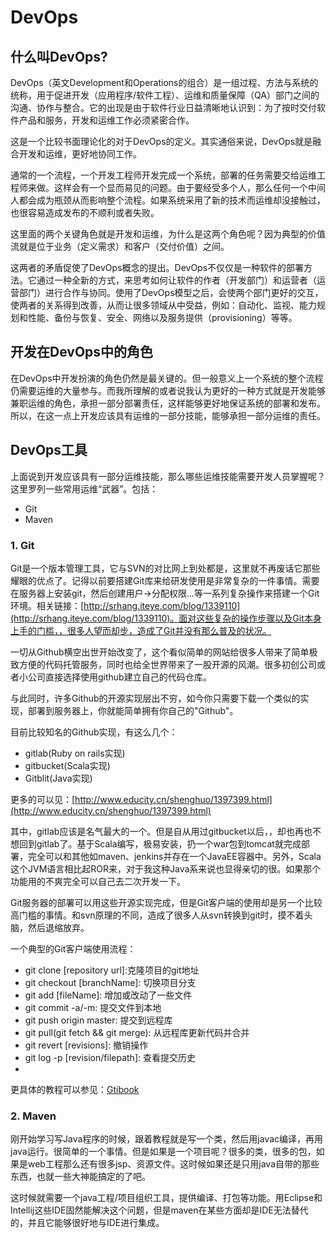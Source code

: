 # DevOps

## 什么叫DevOps?

DevOps（英文Development和Operations的组合）是一组过程、方法与系统的统称，用于促进开发（应用程序/软件工程）、运维和质量保障（QA）部门之间的沟通、协作与整合。它的出现是由于软件行业日益清晰地认识到：为了按时交付软件产品和服务，开发和运维工作必须紧密合作。

这是一个比较书面理论化的对于DevOps的定义。其实通俗来说，DevOps就是融合开发和运维，更好地协同工作。

通常的一个流程，一个开发工程师开发完成一个系统，部署的任务需要交给运维工程师来做。这样会有一个显而易见的问题。由于要经受多个人，那么任何一个中间人都会成为瓶颈从而影响整个流程。如果系统采用了新的技术而运维却没接触过，也很容易造成发布的不顺利或者失败。

这里面的两个关键角色就是开发和运维，为什么是这两个角色呢？因为典型的价值流就是位于业务（定义需求）和客户（交付价值）之间。

这两者的矛盾促使了DevOps概念的提出。DevOps不仅仅是一种软件的部署方法。它通过一种全新的方式，来思考如何让软件的作者（开发部门）和运营者（运营部门）进行合作与协同。使用了DevOps模型之后，会使两个部门更好的交互，使两者的关系得到改善，从而让很多领域从中受益，例如：自动化、监视、能力规划和性能、备份与恢复、安全、网络以及服务提供（provisioning）等等。

## 开发在DevOps中的角色

在DevOps中开发扮演的角色仍然是最关键的。但一般意义上一个系统的整个流程仍需要运维的大量参与。而我所理解的或者说我认为更好的一种方式就是开发能够兼职运维的角色，承担一部分部署责任，这样能够更好地保证系统的部署和发布。所以，在这一点上开发应该具有运维的一部分技能，能够承担一部分运维的责任。

## DevOps工具

上面说到开发应该具有一部分运维技能，那么哪些运维技能需要开发人员掌握呢？这里罗列一些常用运维“武器”。包括：

- Git
- Maven

### 1. Git

Git是一个版本管理工具，它与SVN的对比网上到处都是，这里就不再废话它那些耀眼的优点了。记得以前要搭建Git库来给研发使用是非常复杂的一件事情。需要在服务器上安装git，然后创建用户->分配权限...等一系列复杂操作来搭建一个Git环境。相关链接：[http://srhang.iteye.com/blog/1339110](http://srhang.iteye.com/blog/1339110)。面对这些复杂的操作步骤以及Git本身上手的门槛，，很多人望而却步，造成了Git并没有那么普及的状况。

一切从Github横空出世开始改变了，这个看似简单的网站给很多人带来了简单极致方便的代码托管服务，同时也给全世界带来了一股开源的风潮。很多初创公司或者小公司直接选择使用github建立自己的代码仓库。

与此同时，许多Github的开源实现层出不穷，如今你只需要下载一个类似的实现，部署到服务器上，你就能简单拥有你自己的"Github"。

目前比较知名的Github实现，有这么几个：

- gitlab(Ruby on rails实现)
- gitbucket(Scala实现)
- Gitblit(Java实现)

更多的可以见：[http://www.educity.cn/shenghuo/1397399.html](http://www.educity.cn/shenghuo/1397399.html)

其中，gitlab应该是名气最大的一个。但是自从用过gitbucket以后，，却也再也不想回到gitlab了。基于Scala编写，极易安装，扔一个war包到tomcat就完成部署，完全可以和其他如maven、jenkins并存在一个JavaEE容器中。另外，Scala这个JVM语言相比起ROR来，对于我这种Java系来说也显得亲切的很。如果那个功能用的不爽完全可以自己去二次开发一下。

Git服务器的部署可以用这些开源实现完成，但是Git客户端的使用却是另一个比较高门槛的事情。和svn原理的不同，造成了很多人从svn转换到git时，摸不着头脑，然后退缩放弃。

一个典型的Git客户端使用流程：

- git clone [repository url]:克隆项目的git地址
- git checkout [branchName]: 切换项目分支
- git add [fileName]: 增加或改动了一些文件
- git commit -a/-m: 提交文件到本地
- git push origin master: 提交到远程库
- git pull(git fetch && git merge): 从远程库更新代码并合并
- git revert [revisions]: 撤销操作
- git log -p [revision/filepath]: 查看提交历史
-

更具体的教程可以参见：[Gtibook](http://git-scm.com/book/en/v2)

### 2. Maven

刚开始学习写Java程序的时候，跟着教程就是写一个类，然后用javac编译，再用java运行。很简单的一个事情。但是如果是一个项目呢？很多的类，很多的包，如果是web工程那么还有很多jsp、资源文件。这时候如果还是只用java自带的那些东西，也就一些大神能搞定的了吧。

这时候就需要一个java工程/项目组织工具，提供编译、打包等功能。用Eclipse和Intellij这些IDE固然能解决这个问题，但是maven在某些方面却是IDE无法替代的，并且它能够很好地与IDE进行集成。


